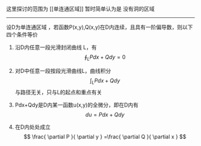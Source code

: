 这里探讨的范围为 [[单连通区域]] 
暂时简单认为是 没有洞的区域

---
设D为单连通区域 ，若函数P(x,y),Q(x,y)在D内连续，且具有一阶偏导数，则以下四个条件等价

1. 沿D内任意一段光滑封闭曲线 L，有
$$
\oint_L Pdx+Qdy=0
$$
2. 对D中任意一段按段光滑曲线L，曲线积分
$$
\int_L Pdx+Qdy 
$$
与路径无关，只与L的起点和重点有关

3. Pdx+Qdy是D内某一函数u(x,y)的全微分，即在D内有 
   $$
du=Pdx+Qdy
$$
4. 在D内处处成立
   $$
\frac{ \partial P }{ \partial y } =\frac{ \partial Q }{ \partial x } 
$$


